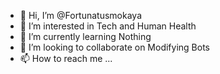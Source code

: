 - 👋 Hi, I’m @Fortunatusmokaya
- 👀 I’m interested in Tech and Human Health
- 🌱 I’m currently learning Nothing
- 💞️ I’m looking to collaborate on Modifying Bots
- 📫 How to reach me ...

<!---
Fortunatusmokaya/Fortunatusmokaya is a ✨ special ✨ repository because its `README.md` (this file) appears on your GitHub profile.
You can click the Preview link to take a look at your changes.
--->
